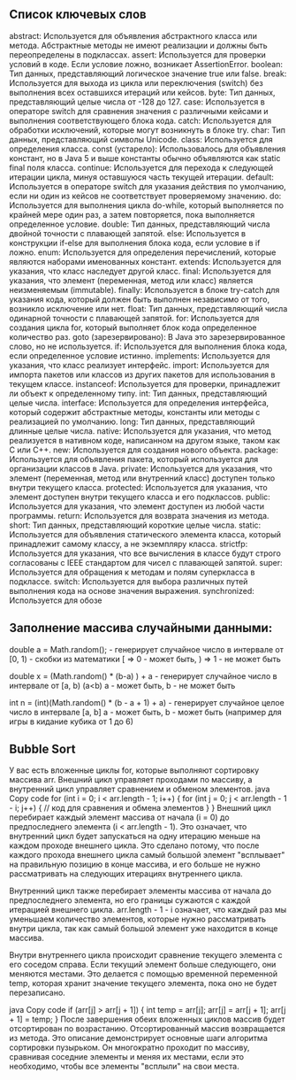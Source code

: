 ## Список ключевых слов ##

abstract:  Используется для объявления абстрактного класса или метода. Абстрактные методы не имеют 
реализации и должны быть переопределены в подклассах.
assert:  Используется для проверки условий в коде. Если условие ложно, возникает AssertionError.
boolean:  Тип данных, представляющий логическое значение true или false.
break: Используется для выхода из цикла или переключения (switch) без выполнения всех оставшихся
итераций или кейсов.
byte: Тип данных, представляющий целые числа от -128 до 127.
case: Используется в операторе switch для сравнения значения с различными кейсами и выполнения
соответствующего блока кода.
catch: Используется для обработки исключений, которые могут возникнуть в блоке try.
char: Тип данных, представляющий символы Unicode.
class: Используется для определения класса.
const (устарело): Использовалось для объявления констант, но в Java 5 и выше константы обычно 
объявляются как static final поля класса.
continue: Используется для перехода к следующей итерации цикла, минуя оставшуюся часть текущей
итерации.
default: Используется в операторе switch для указания действия по умолчанию, если ни один из кейсов
не соответствует проверяемому значению.
do: Используется для выполнения цикла do-while, который выполняется по крайней мере один раз,
а затем повторяется, пока выполняется определенное условие.
double: Тип данных, представляющий числа двойной точности с плавающей запятой.
else: Используется в конструкции if-else для выполнения блока кода, если условие в if ложно.
enum: Используется для определения перечислений, которые являются наборами именованных констант.
extends: Используется для указания, что класс наследует другой класс.
final: Используется для указания, что элемент (переменная, метод или класс) является неизменяемым 
(immutable).
finally: Используется в блоке try-catch для указания кода, который должен быть выполнен независимо
от того, возникло исключение или нет.
float: Тип данных, представляющий числа одинарной точности с плавающей запятой.
for: Используется для создания цикла for, который выполняет блок кода определенное количество раз.
goto (зарезервировано): В Java это зарезервированное слово, но не используется.
if: Используется для выполнения блока кода, если определенное условие истинно.
implements: Используется для указания, что класс реализует интерфейс.
import: Используется для импорта пакетов или классов из других пакетов для использования в текущем
классе.
instanceof: Используется для проверки, принадлежит ли объект к определенному типу.
int: Тип данных, представляющий целые числа.
interface: Используется для определения интерфейса, который содержит абстрактные методы, константы
или методы с реализацией по умолчанию.
long: Тип данных, представляющий длинные целые числа.
native: Используется для указания, что метод реализуется в нативном коде, написанном на другом 
языке, таком как C или C++.
new: Используется для создания нового объекта.
package: Используется для объявления пакета, который используется для организации классов в Java.
private: Используется для указания, что элемент (переменная, метод или внутренний класс) доступен
только внутри текущего класса.
protected: Используется для указания, что элемент доступен внутри текущего класса и его подклассов.
public: Используется для указания, что элемент доступен из любой части программы.
return: Используется для возврата значения из метода.
short: Тип данных, представляющий короткие целые числа.
static: Используется для объявления статического элемента класса, который принадлежит самому классу,
а не экземпляру класса.
strictfp: Используется для указания, что все вычисления в классе будут строго согласованы с IEEE
стандартом для чисел с плавающей запятой.
super: Используется для обращения к методам и полям суперкласса в подклассе.
switch: Используется для выбора различных путей выполнения кода на основе значения выражения.
synchronized: Используется для обозe

## Заполнение массива случайными данными: ##
double a = Math.random(); - генерирует случайное число в интервале от [0, 1) - 
скобки из математики [ => 0 - может быть, ) => 1 - не может быть

double x = (Math.random() * (b-a) ) + a - генерирует случайное число в интервале от [a, b) (a<b)
a - может быть, b - не может быть

int n = (int)(Math.random() * (b - a + 1) + a) - генерирует случайное целое число в интервале 
[a, b] a - может быть, b - может быть (например для игры в кидание кубика от 1 до 6)

## Bubble Sort ##
У вас есть вложенные циклы for, которые выполняют сортировку массива arr. Внешний цикл
управляет проходами по массиву, а внутренний цикл управляет сравнением и обменом элементов.
java
Copy code
for (int i = 0; i < arr.length - 1; i++) {
for (int j = 0; j < arr.length - 1 - i; j++) {
// код для сравнения и обмена элементов
}
}
Внешний цикл перебирает каждый элемент массива от начала (i = 0) до предпоследнего элемента 
(i < arr.length - 1). Это означает, что внутренний цикл будет запускаться на одну итерацию меньше
на каждом проходе внешнего цикла. Это сделано потому, что после каждого прохода внешнего цикла 
самый большой элемент "всплывает" на правильную позицию в конце массива, и его больше не
нужно рассматривать на следующих итерациях внутреннего цикла.

Внутренний цикл также перебирает элементы массива от начала до предпоследнего элемента,
но его границы сужаются с каждой итерацией внешнего цикла. arr.length - 1 - i означает, 
что каждый раз мы уменьшаем количество элементов, которые нужно рассматривать внутри цикла,
так как самый большой элемент уже находится в конце массива.

Внутри внутреннего цикла происходит сравнение текущего элемента с его соседом справа. 
Если текущий элемент больше следующего, они меняются местами. Это делается с помощью 
временной переменной temp, которая хранит значение текущего элемента, пока оно не будет перезаписано.

java
Copy code
if (arr[j] > arr[j + 1]) {
int temp = arr[j];
arr[j] = arr[j + 1];
arr[j + 1] = temp;
}
После завершения обеих вложенных циклов массив будет отсортирован по возрастанию.
Отсортированный массив возвращается из метода.
Это описание демонстрирует основные шаги алгоритма сортировки пузырьком.
Он многократно проходит по массиву, сравнивая соседние элементы и меняя их местами,
если это необходимо, чтобы все элементы "всплыли" на свои места.